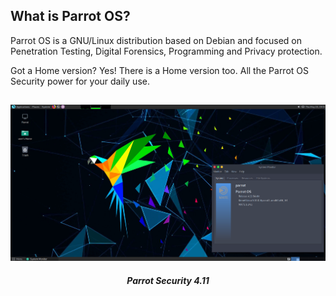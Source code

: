 ## What is Parrot OS? ##


Parrot OS is a GNU/Linux distribution based on Debian and focused on Penetration Testing, Digital Forensics, Programming and Privacy protection.

Got a Home version? Yes! There is a Home version too. All the Parrot OS Security power for your daily use.

##

![ParrotOS Desktop](./images/parrot_desktop.png)

<h5 align="center">Parrot Security 4.11</h5>